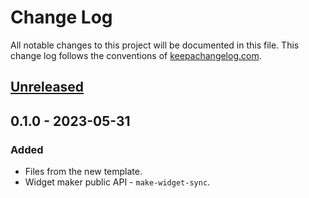 # Change Log
All notable changes to this project will be documented in this file. This change log follows the conventions of [keepachangelog.com](http://keepachangelog.com/).

## [Unreleased]
## 0.1.0 - 2023-05-31
### Added
- Files from the new template.
- Widget maker public API - `make-widget-sync`.

[Unreleased]: https://sourcehost.site/your-name/pls/compare/0.1.1...HEAD
[0.1.1]: https://sourcehost.site/your-name/pls/compare/0.1.0...0.1.1
